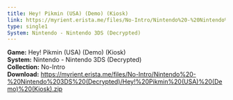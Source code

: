 ```yaml
---
title: Hey! Pikmin (USA) (Demo) (Kiosk)
link: https://myrient.erista.me/files/No-Intro/Nintendo%20-%20Nintendo%203DS%20(Decrypted)/Hey!%20Pikmin%20(USA)%20(Demo)%20(Kiosk).zip
type: single1
System: Nintendo - Nintendo 3DS (Decrypted)
---
```

<b>Game:</b> Hey! Pikmin (USA) (Demo) (Kiosk)<br>
<b>System:</b> Nintendo - Nintendo 3DS (Decrypted)<br>
<b>Collection:</b> No-Intro<br>
<b>Download:</b> https://myrient.erista.me/files/No-Intro/Nintendo%20-%20Nintendo%203DS%20(Decrypted)/Hey!%20Pikmin%20(USA)%20(Demo)%20(Kiosk).zip